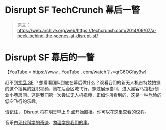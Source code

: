 # Disrupt SF TechCrunch 幕后一瞥

> 原文：<https://web.archive.org/web/https://techcrunch.com/2014/09/07/a-peek-behind-the-scenes-at-disrupt-sf/>

# Disrupt SF 幕后的一瞥

【YouTube = https://www . YouTube . com/watch？v=qrG6OGfay9w]

赶不到[扰乱 SF](https://web.archive.org/web/20221006184900/https://beta.techcrunch.com/tag/Disrupt-SF) ？想看看团队到底在幕后做什么？观看我们的新无人机吉特兹拍摄的这个摇晃的就职视频，她在后台区域飞行，穿过展示空间，进入黑客马拉松/创业小巷房间。这是我们第一次尝试无人机视频，正如你所看到的，这是一种危险的低空飞行的乐趣。

请记住， [Disrupt 将在明天早上 9 点开始直播](https://web.archive.org/web/20221006184900/https://beta.techcrunch.com/events/disrupt-sf-2014/live-video/)。你可以在这里查看[的议程](https://web.archive.org/web/20221006184900/https://beta.techcrunch.com/events/disrupt-sf-2014/agenda/)。

音乐由[现代科学的奇迹](https://web.archive.org/web/20221006184900/http://freemusicarchive.org/music/Miracles_of_Modern_Science/)、[物理学是我们的事](https://web.archive.org/web/20221006184900/http://freemusicarchive.org/music/Miracles_of_Modern_Science/MEEMS/Miracles_of_Modern_Science_-_MEEMS_-_06_Physics_Is_Our_Business)。